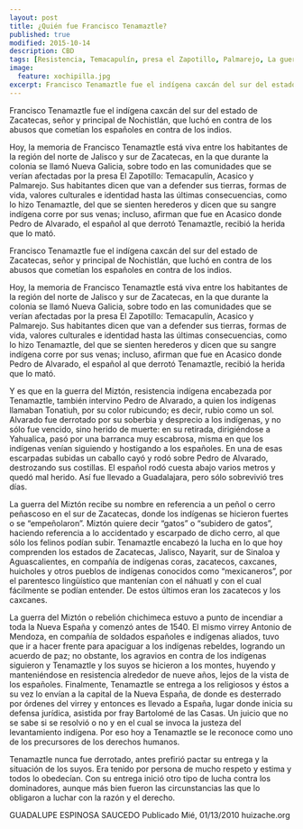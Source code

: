 ```yaml
---
layout: post
title: ¿Quién fue Francisco Tenamaztle?
published: true
modified: 2015-10-14
description: CBD
tags: [Resistencia, Temacapulín, presa el Zapotillo, Palmarejo, La guerra del Miztón, Francisco Tenamaztle, Acasico]
image:
  feature: xochipilla.jpg
excerpt: Francisco Tenamaztle fue el indígena caxcán del sur del estado de Zacatecas, señor y principal de Nochistlán, que luchó en contra de los abusos que cometían los españoles en contra de los indios.
---
```


Francisco Tenamaztle fue el indígena caxcán del sur del estado de Zacatecas, señor y principal de Nochistlán, que luchó en contra de los abusos que cometían los españoles en contra de los indios.

Hoy, la memoria de Francisco Tenamaztle está viva entre los habitantes de la región del norte de Jalisco y sur de Zacatecas, en la que durante la colonia se llamó Nueva Galicia, sobre todo en las comunidades que se verían afectadas por la presa El Zapotillo: Temacapulín, Acasico y Palmarejo. Sus habitantes dicen que van a defender sus tierras, formas de vida, valores culturales e identidad hasta las últimas consecuencias, como lo hizo Tenamaztle, del que se sienten herederos y dicen que su sangre indígena corre por sus venas; incluso, afirman que fue en Acasico donde Pedro de Alvarado, el español al que derrotó Tenamaztle, recibió la herida que lo mató.

Francisco Tenamaztle fue el indígena caxcán del sur del estado de Zacatecas, señor y principal de Nochistlán, que luchó en contra de los abusos que cometían los españoles en contra de los indios.

Hoy, la memoria de Francisco Tenamaztle está viva entre los habitantes de la región del norte de Jalisco y sur de Zacatecas, en la que durante la colonia se llamó Nueva Galicia, sobre todo en las comunidades que se verían afectadas por la presa El Zapotillo: Temacapulín, Acasico y Palmarejo. Sus habitantes dicen que van a defender sus tierras, formas de vida, valores culturales e identidad hasta las últimas consecuencias, como lo hizo Tenamaztle, del que se sienten herederos y dicen que su sangre indígena corre por sus venas; incluso, afirman que fue en Acasico donde Pedro de Alvarado, el español al que derrotó Tenamaztle, recibió la herida que lo mató.

Y es que en la guerra del Miztón, resistencia indígena encabezada por Tenamaztle, también intervino Pedro de Alvarado, a quien los indígenas llamaban Tonatiuh, por su color rubicundo; es decir, rubio como un sol. Alvarado fue derrotado por su soberbia y desprecio a los indígenas, y no sólo fue vencido, sino herido de muerte: en su retirada, dirigiéndose a Yahualica, pasó por una barranca muy escabrosa, misma en que los indígenas venían siguiendo y hostigando a los españoles. En una de esas escarpadas subidas un caballo cayó y rodó sobre Pedro de Alvarado, destrozando sus costillas. El español rodó cuesta abajo varios metros y quedó mal herido. Así fue llevado a Guadalajara, pero sólo sobrevivió tres días.

La guerra del Miztón recibe su nombre en referencia a un peñol o cerro peñascoso en el sur de Zacatecas, donde los indígenas se hicieron fuertes o se “empeñolaron”. Miztón quiere decir “gatos” o “subidero de gatos”, haciendo referencia a lo accidentado y escarpado de dicho cerro, al que sólo los felinos podían subir. Tenamaztle encabezó la lucha en lo que hoy comprenden los estados de Zacatecas, Jalisco, Nayarit, sur de Sinaloa y Aguascalientes, en compañía de indígenas coras, zacatecos, caxcanes, huicholes y otros pueblos de indígenas conocidos como “mexicaneros”, por el parentesco lingüístico que mantenían con el náhuatl y con el cual fácilmente se podían entender. De estos últimos eran los zacatecos y los caxcanes.

La guerra del Miztón o rebelión chichimeca estuvo a punto de incendiar a toda la Nueva España y comenzó antes de 1540. El mismo virrey Antonio de Mendoza, en compañía de soldados españoles e indígenas aliados, tuvo que ir a hacer frente para apaciguar a los indígenas rebeldes, logrando un acuerdo de paz; no obstante, los agravios en contra de los indígenas siguieron y Tenamaztle y los suyos se hicieron a los montes, huyendo y manteniéndose en resistencia alrededor de nueve años, lejos de la vista de los españoles. Finalmente, Tenamaztle se entrega a los religiosos y éstos a su vez lo envían a la capital de la Nueva España, de donde es desterrado por órdenes del virrey y entonces es llevado a España, lugar donde inicia su defensa jurídica, asistida por fray Bartolomé de las Casas. Un juicio que no se sabe si se resolvió o no y en el cual se invoca la justeza del levantamiento indígena. Por eso hoy a Tenamaztle se le reconoce como uno de los precursores de los derechos humanos.

Tenamaztle nunca fue derrotado, antes prefirió pactar su entrega y la situación de los suyos. Era tenido por persona de mucho respeto y estima y todos lo obedecían. Con su entrega inició otro tipo de lucha contra los dominadores, aunque más bien fueron las circunstancias las que lo obligaron a luchar con la razón y el derecho.

GUADALUPE ESPINOSA SAUCEDO Publicado Mié, 01/13/2010 huizache.org
